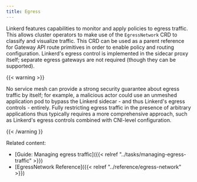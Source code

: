 ```yaml
---
title: Egress
---
```


Linkerd features capabilities to monitor and apply policies to egress traffic.
This allows cluster operators to make use of the `EgressNetwork` CRD to classify
and visualize traffic. This CRD can be used as a parent reference for
Gateway API route primitives in order to enable policy and routing configuration.
Linkerd's egress control is implemented in the sidecar proxy itself; separate
egress gateways are not required (though they can be supported).

{{< warning >}}

No service mesh can provide a strong security guarantee about egress traffic
by itself; for example, a malicious actor could use an unmeshed application
pod to bypass the Linkerd sidecar - and thus Linkerd's egress controls -
entirely. Fully restricting egress traffic in the presence of arbitrary
applications thus typically requires a more comprehensive approach, such as
Linkerd's egress controls combined with CNI-level configuration.

{{< /warning }}

Related content:

* [Guide:  Managing egress traffic]({{< relref "../tasks/managing-egress-traffic" >}})
* [EgressNetwork Reference]({{< relref "../reference/egress-network" >}})
